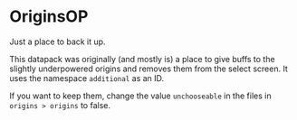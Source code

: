 # OriginsOP
Just a place to back it up.

This datapack was originally (and mostly is) a place to give buffs to the slightly underpowered origins and removes them from the select screen. It uses the namespace `additional` as an ID.

If you want to keep them, change the value `unchooseable` in the files in `origins > origins` to false.
